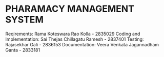 # PHARAMACY MANAGEMENT SYSTEM
Reqirements: Rama Koteswara Rao Kolla - 2835029 
Coding and Implementation: Sai Thejas Chillagatu Ramesh - 2837401 
Testing: Rajasekhar Gali - 2836153 
Documentation: Veera Venkata Jagannadham Ganta - 2833181 
